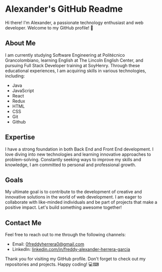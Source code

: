 # Alexander's GitHub Readme

Hi there! I'm Alexander, a passionate technology enthusiast and web developer. Welcome to my GitHub profile! 👋

## About Me
I am currently studying Software Engineering at Politécnico Grancolombiano, learning English at The Lincoln English Center, and pursuing Full Stack Developer training at SoyHenry. Through these educational experiences, I am acquiring skills in various technologies, including:

- Java
- JavaScript
- React
- Redux
- HTML
- CSS
- Git
- Github

## Expertise
I have a strong foundation in both Back End and Front End development. I love diving into new technologies and learning innovative approaches to problem-solving. Constantly seeking ways to improve my skills and knowledge, I am committed to personal and professional growth.

## Goals
My ultimate goal is to contribute to the development of creative and innovative solutions in the world of web development. I am eager to collaborate with like-minded individuals and be part of projects that make a positive impact. Let's build something awesome together!

## Contact Me
Feel free to reach out to me through the following channels:
- Email: [0freddyherrera0@gmail.com](mailto:0freddyherrera0@gmail.com)
- LinkedIn: [linkedin.com/in/freddy-alexander-herrera-garcia](https://www.linkedin.com/in/freddy-alexander-herrera-garcia-9678771ab/)

Thank you for visiting my GitHub profile. Don't forget to check out my repositories and projects. Happy coding! 💻⌨

